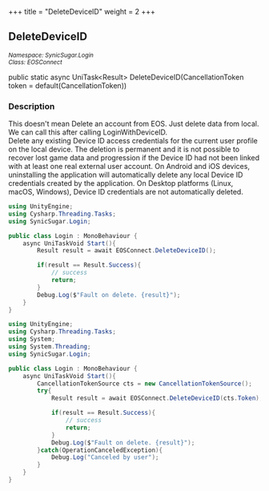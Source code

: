 +++
title = "DeleteDeviceID"
weight = 2
+++

## DeleteDeviceID
<small>*Namespace: SynicSugar.Login* <br>
*Class: EOSConnect* </small>

public static async UniTask&lt;Result&gt;  DeleteDeviceID(CancellationToken token = default(CancellationToken))

### Description
This doesn't mean Delete an account from EOS. Just delete data from local. We can call this after calling LoginWithDeviceID.<br>
Delete any existing Device ID access credentials for the current user profile on the local device. The deletion is permanent and it is not possible to recover lost game data and progression if the Device ID had not been linked with at least one real external user account. On Android and iOS devices, uninstalling the application will automatically delete any local Device ID credentials created by the application. On Desktop platforms (Linux, macOS, Windows), Device ID credentials are not automatically deleted. <br>

```cs
using UnityEngine;
using Cysharp.Threading.Tasks;
using SynicSugar.Login;

public class Login : MonoBehaviour {     
    async UniTaskVoid Start(){
        Result result = await EOSConnect.DeleteDeviceID();

        if(result == Result.Success){
            // success
            return;
        }
        Debug.Log($"Fault on delete. {result}");
    }
}
```

```cs
using UnityEngine;
using Cysharp.Threading.Tasks;
using System;
using System.Threading;
using SynicSugar.Login;

public class Login : MonoBehaviour {
    async UniTaskVoid Start(){
        CancellationTokenSource cts = new CancellationTokenSource();
        try{
            Result result = await EOSConnect.DeleteDeviceID(cts.Token);

            if(result == Result.Success){
                // success
                return;
            }
            Debug.Log($"Fault on delete. {result}");
        }catch(OperationCanceledException){
            Debug.Log("Canceled by user");
        }
    }
}
```